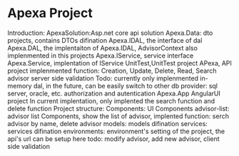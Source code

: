 # Apexa Project
Introduction:
    ApexaSolution:Asp.net core api solution
        Apexa.Data: dto projects, contains DTOs difination
        Apexa.IDAL, the interface of dal
        Apexa.DAL, the implentaiton of Apexa.IDAL, AdvisorContext also implenmented in this projects
        Apexa.IService, service interface
        Apexa.Service, implentation of IService
        UnitTest,UnitTest project
        APexa, API project
        implenmented function: 
            Creation, Update, Delete, Read, Search advisor
            server side validation
        Todo: 
            currently only implenmented in-memory dal, in the future, can be easily switch to other db provider: sql server, oracle, etc.
            authorization and autentication
    Apexa.App AngularUI project
        In current implentation, only implented the search function and delete function
        Project structure:
            Components: UI Components
                advisor-list: advisor list Components, show the list of advisor, implented function: serch advisor by name, delete advisor
            models: models difination
            services: services difination
            environments: environment's setting of the project, the api's url can be setup here
            todo: modify advisor, add new advisor, client side validation
            
